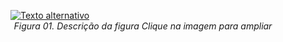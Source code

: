 <figure id="fig-01">
    <a href="" target="_blank">
        <img src="" alt="Texto alternativo" style="max-height: 600px;">
    </a>
    <figcaption align="center">
        <em>Figura 01. Descrição da figura Clique na imagem para ampliar</em>
    </figcaption>
</figure>